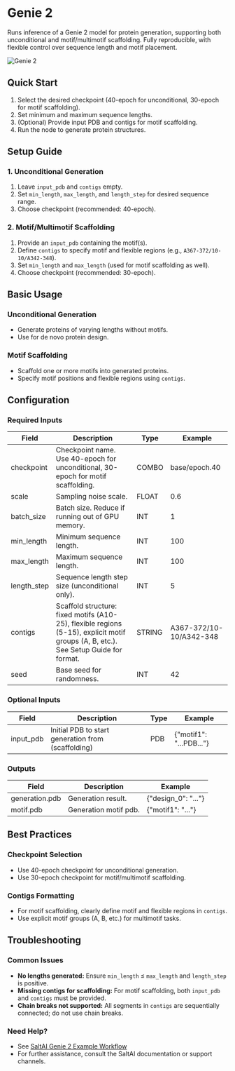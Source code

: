 # Genie 2

Runs inference of a Genie 2 model for protein generation, supporting both unconditional and motif/multimotif scaffolding. Fully reproducible, with flexible control over sequence length and motif placement.

<img src="/images/nodes/biotech/protein-generation/genie-2.png" alt="Genie 2" class="rounded-lg">

## Quick Start

1. Select the desired checkpoint (40-epoch for unconditional, 30-epoch for motif scaffolding).
2. Set minimum and maximum sequence lengths.
3. (Optional) Provide input PDB and contigs for motif scaffolding.
4. Run the node to generate protein structures.

## Setup Guide

### 1. Unconditional Generation
1. Leave `input_pdb` and `contigs` empty.
2. Set `min_length`, `max_length`, and `length_step` for desired sequence range.
3. Choose checkpoint (recommended: 40-epoch).

### 2. Motif/Multimotif Scaffolding
1. Provide an `input_pdb` containing the motif(s).
2. Define `contigs` to specify motif and flexible regions (e.g., `A367-372/10-10/A342-348`).
3. Set `min_length` and `max_length` (used for motif scaffolding as well).
4. Choose checkpoint (recommended: 30-epoch).

## Basic Usage

### Unconditional Generation
* Generate proteins of varying lengths without motifs.
* Use for de novo protein design.

### Motif Scaffolding
* Scaffold one or more motifs into generated proteins.
* Specify motif positions and flexible regions using `contigs`.

## Configuration

### Required Inputs
| Field        | Description                                                                                                                        | Type   | Example                                      |
|--------------|------------------------------------------------------------------------------------------------------------------------------------|--------|----------------------------------------------|
| checkpoint   | Checkpoint name. Use 40-epoch for unconditional, 30-epoch for motif scaffolding.                                                   | COMBO  | base/epoch.40                                |
| scale        | Sampling noise scale.                                                                                                              | FLOAT  | 0.6                                          |
| batch_size   | Batch size. Reduce if running out of GPU memory.                                                                                   | INT    | 1                                            |
| min_length   | Minimum sequence length.                                                                                                           | INT    | 100                                          |
| max_length   | Maximum sequence length.                                                                                                           | INT    | 100                                          |
| length_step  | Sequence length step size (unconditional only).                                                                                    | INT    | 5                                            |
| contigs      | Scaffold structure: fixed motifs (A10-25), flexible regions (5-15), explicit motif groups (A, B, etc.). See Setup Guide for format. | STRING | A367-372/10-10/A342-348                      |
| seed         | Base seed for randomness.                                                                                                          | INT    | 42                                           |

### Optional Inputs
| Field     | Description                                      | Type | Example |
|-----------|--------------------------------------------------|------|---------|
| input_pdb | Initial PDB to start generation from (scaffolding) | PDB  | {"motif1": "...PDB..."} |

### Outputs
| Field           | Description              | Example                |
|-----------------|-------------------------|------------------------|
| generation.pdb  | Generation result.      | {"design_0": "..."}  |
| motif.pdb       | Generation motif pdb.   | {"motif1": "..."}    |

## Best Practices

### Checkpoint Selection
* Use 40-epoch checkpoint for unconditional generation.
* Use 30-epoch checkpoint for motif/multimotif scaffolding.

### Contigs Formatting
* For motif scaffolding, clearly define motif and flexible regions in `contigs`.
* Use explicit motif groups (A, B, etc.) for multimotif tasks.

## Troubleshooting

### Common Issues
* **No lengths generated:** Ensure `min_length` ≤ `max_length` and `length_step` is positive.
* **Missing contigs for scaffolding:** For motif scaffolding, both `input_pdb` and `contigs` must be provided.
* **Chain breaks not supported:** All segments in `contigs` are sequentially connected; do not use chain breaks.

### Need Help?
* See [SaltAI Genie 2 Example Workflow](https://dev-app.salt.ai/share/o5z2i5ipes7pa6ik)
* For further assistance, consult the SaltAI documentation or support channels.
